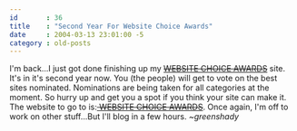 ```yaml
---
id       : 36
title    : "Second Year For Website Choice Awards"
date     : 2004-03-13 23:01:00 -5
category : old-posts
---
```


I'm back...I just got done finishing up my <a href="http://" title="Link No Longer Available"><del> WEBSITE CHOICE AWARDS</del></a> site.  It's in it's second year now.  You (the people) will get to vote on the best sites nominated.  Nominations are being taken for all categories at the moment.  So hurry up and get you a spot if you think your site can make it.  The website to go to is:<a href="http://" title="Link No Longer Available"><del> WEBSITE CHOICE AWARDS</del></a>.  Once again, I'm off to work on other stuff...But I'll blog in a few hours.  <em> ~greenshady</em>
